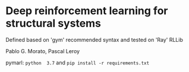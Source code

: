 # Deep reinforcement learning for structural systems
Defined based on 'gym' recommended syntax and tested on 'Ray' RLLib

Pablo G. Morato, Pascal Leroy

pymarl:
`python  3.7`
and
`pip install -r requirements.txt` 
